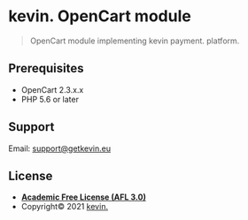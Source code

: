 # kevin. OpenCart  module

> OpenCart module implementing kevin payment. platform.

## Prerequisites

- OpenCart 2.3.x.x
- PHP 5.6 or later

## Support

Email: support@getkevin.eu

## License

- **[Academic Free License (AFL 3.0)](http://opensource.org/licenses/afl-3.0.php)**
- Copyright© 2021 <a href="https://www.getkevin.eu/" target="_blank">kevin.</a>
